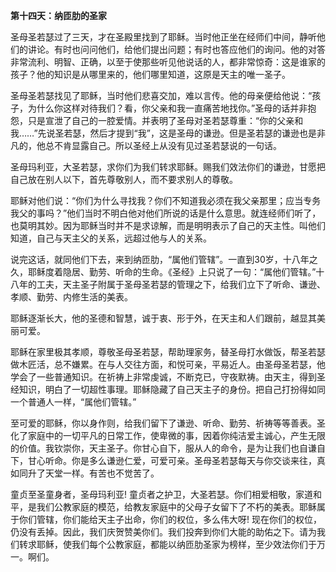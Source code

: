 **第十四天：纳匝肋的圣家**

圣母圣若瑟过了三天，才在圣殿里找到了耶稣。当时他正坐在经师们中间，静听他们的讲论。有时也问问他们，给他们提出问题；有时也答应他们的询问。他的对答非常流利、明智、正确，以至于使那些听见他说话的人，都非常惊奇：这是谁家的孩子？他的知识是从哪里来的，他们哪里知道，这原是天主的唯一圣子。

圣母圣若瑟找见了耶稣，当时他们悲喜交加，难以言传。他的母亲便给他说：“孩子，为什么你这样对待我们？看，你父亲和我一直痛苦地找你。”圣母的话并非抱怨，只是宣泄了自己的一腔爱情。并表明了圣母对圣若瑟尊重：“你的父亲和我……”先说圣若瑟，然后才提到“我”，这是圣母的谦逊。但是圣若瑟的谦逊也是非凡的，他总不肯显露自己。所以圣经上从没有见过圣若瑟说的一句话。

圣母玛利亚，大圣若瑟，求你们为我们转求耶稣。赐我们效法你们的谦逊，甘愿把自己放在别人以下，首先尊敬别人，而不要求别人的尊敬。

耶稣对他们说：“你们为什么寻找我？你们不知道我必须在我父亲那里；应当专务我父的事吗？”他们当时不明白他对他们所说的话是什么意思。就连经师们听了，也莫明其妙。因为耶稣当时并不是求谅解，而是明明表示了自己的天主性。叫他们知道，自己与天主父的关系，远超过他与人的关系。

说完这话，就同他们下去，来到纳匝肋，“属他们管辖”。一直到30岁，十八年之久，耶稣度着隐居、勤劳、听命的生命。《圣经》上只说了一句：“属他们管辖。”十八年的工夫，天主圣子附属于圣母圣若瑟的管理之下，给我们立下了听命、谦逊、孝顺、勤劳、内修生活的美表。

耶稣逐渐长大，他的圣德和智慧，诚于衷、形于外，在天主和人们跟前，越显其美丽可爱。

耶稣在家里极其孝顺，尊敬圣母圣若瑟，帮助理家务，替圣母打水做饭，帮圣若瑟做木匠活，总不嫌累。在与人交往方面，和悦可亲，平易近人。由圣母圣若瑟，他学会了一些普通知识。在祈祷上非常虔诚，不断克已，守夜默祷。由天主，得到圣经知识，明白了一切超性事理。耶稣隐藏了自己天主子的身份。把自己打扮得如同一个普通人一样，“属他们管辖。”

至可爱的耶稣，你以身作则，给我们留下了谦逊、听命、勤劳、祈祷等等善表。圣化了家庭中的一切平凡的日常工作，使卑微的事，因着你纯洁爱主诚心，产生无限的价值。我钦崇你，天主圣子。你甘心自下，服从人的命令，是为让我们也自谦自下，甘心听命。你是多么谦逊仁爱，可爱可亲。圣母圣若瑟每天与你交谈来往，真如同升了天堂一样。有苦也不觉苦了。

童贞至圣童身者，圣母玛利亚! 童贞者之护卫，大圣若瑟。你们相爱相敬，家道和平，是我们公教家庭的模范，给教友家庭中的父母子女留下了不朽的美表。耶稣属于你们管辖，你们能给天主子出命，你们的权位，多么伟大呀! 现在你们的权位，仍没有丢掉。因此，我们庆贺赞美你们。我们投奔到你们大能的助佑之下。请为我们转求耶稣，使我们每个公教家庭，都能以纳匝肋圣家为榜样，至少效法你们于万一。啊们。
